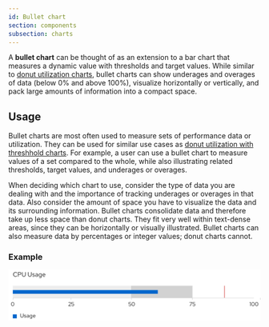 ```yaml
---
id: Bullet chart
section: components
subsection: charts
---
```

A **bullet chart** can be thought of as an extension to a bar chart that measures a dynamic value with thresholds and target values. While similar to [donut utilization charts](/components/charts/donut-utilization-chart), bullet charts can show underages and overages of data (below 0% and above 100%), visualize horizontally or vertically, and pack large amounts of information into a compact space. 

## Usage
Bullet charts are most often used to measure sets of performance data or utilization. They can be used for similar use cases as [donut utilization with threshhold charts](/components/charts/donut-utilization-chart#donut-utilization-threshold-examples). For example, a user can use a bullet chart to measure values of a set compared to the whole, while also illustrating related thresholds, target values, and underages or overages. 

When deciding which chart to use, consider the type of data you are dealing with and the importance of tracking underages or overages in that data. Also consider the amount of space you have to visualize the data and its surrounding information. Bullet charts consolidate data and therefore take up less space than donut charts. They fit very well within text-dense areas, since they can be horizontally or visually illustrated. Bullet charts can also measure data by percentages or integer values; donut charts cannot.

### Example
<img src="./img/bullet-chart.png" alt="Bullet chart" width="633"/>